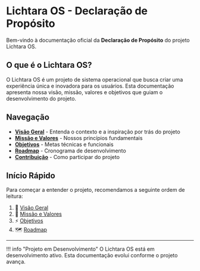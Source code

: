 # Lichtara OS - Declaração de Propósito

Bem-vindo à documentação oficial da **Declaração de Propósito** do projeto Lichtara OS.

## O que é o Lichtara OS?

O Lichtara OS é um projeto de sistema operacional que busca criar uma experiência única e inovadora para os usuários. Esta documentação apresenta nossa visão, missão, valores e objetivos que guiam o desenvolvimento do projeto.

## Navegação

- **[Visão Geral](visao-geral.md)** - Entenda o contexto e a inspiração por trás do projeto
- **[Missão e Valores](missao-valores.md)** - Nossos princípios fundamentais
- **[Objetivos](objetivos.md)** - Metas técnicas e funcionais
- **[Roadmap](roadmap.md)** - Cronograma de desenvolvimento
- **[Contribuição](contribuicao.md)** - Como participar do projeto

## Início Rápido

Para começar a entender o projeto, recomendamos a seguinte ordem de leitura:

1. 📖 [Visão Geral](visao-geral.md)
2. 🎯 [Missão e Valores](missao-valores.md)  
3. ⚡ [Objetivos](objetivos.md)
4. 🗺️ [Roadmap](roadmap.md)

---

!!! info "Projeto em Desenvolvimento"
    O Lichtara OS está em desenvolvimento ativo. Esta documentação evolui conforme o projeto avança.
